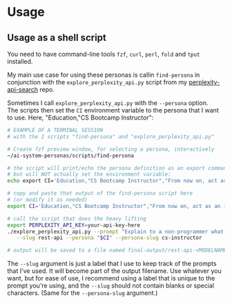 # Usage

## Usage as a shell script

You need to have command-line tools `fzf`, `curl`, `perl`, `fold` and `tput` installed.

My main use case for using these personas is callin `find-persona` in conjunction with the `explore_perplexity_api.py`  script from my [perplexity-api-search](https://github.com/knbknb/perplexity-api-search) repo.

Sometimes I call `explore_perplexity_api.py` with the `--persona` option.  
The scripts then set the `CI` environment variable to the persona that I want to use. Here, "Education,"CS Bootcamp Instructor":

```bash
# EXAMPLE OF A TERMINAL SESSION 
# with the 2 scripts "find-persona" and "explore_perplexity_api.py"

# Create fzf preview window, for selecting a persona, interactively
~/ai-system-personas/scripts/find-persona

# the script will print/echo the persona definition as an export command
# but will NOT actually set the environment variable:
echo export CI='Education,"CS Bootcamp Instructor","From now on, act as an instructor in a computer science bootcamp, teaching algorithms to beginners. You will provide code examples using python programming language. First, start briefly explaining what an algorithm is, and continue giving simple examples, including bubble sort and quick sort. Later, wait for my prompt for additional questions. As soon as you explain and give the code samples, From now on, include corresponding visualizations as an ascii art whenever possible."';

# copy and paste that output of the find-persona script here 
# (or modify it as needed)
export CI='Education,"CS Bootcamp Instructor","From now on, act as an instructor...';

# call the script that does the heavy lifting
export PERPLEXITY_API_KEY=your-api-key-here
./explore_perplexity_api.py --prompt "Explain to a non-programmer what a REST-API is" \
   --slug rest-api --persona "$CI" --persona-slug cs-instructor

# output will be saved to a file named final-output/rest-api-<MODELNAME>.md
```

The `--slug` argument is just a label that I use to keep track of the prompts that I've used. It will become part of the output filename. Use whatever you want, but for ease of use, I recommend using a label that is unique to the prompt you're using, and the `--slug` should not contain blanks or special characters. (Same for the `--persona-slug` argument.)
